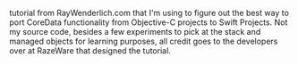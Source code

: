  tutorial from RayWenderlich.com that I'm using to figure out the best way to port CoreData functionality from Objective-C projects to Swift Projects. Not my source code, besides a few experiments to pick at the stack and managed objects for learning purposes, all credit goes to the developers over at RazeWare that designed the tutorial.

